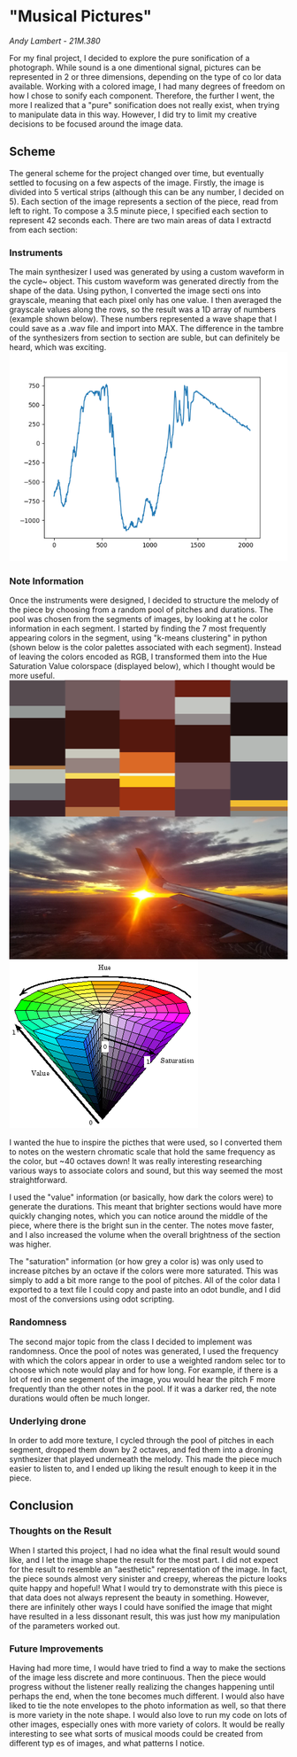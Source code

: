 # "Musical Pictures"
*Andy Lambert - 21M.380*

For my final project, I decided to explore the pure sonification of a photograph. While sound is a one dimentional signal, pictures can be represented in 2 or three dimensions, depending on the type of co
lor data available. Working with a colored image, I had many degrees of freedom on how I chose to sonify each component. Therefore, the further I went, the more I realized that a "pure" sonification does
not really exist, when trying to manipulate data in this way. However, I did try to limit my creative decisions to be focused around the image data.            

## Scheme
The general scheme for the project changed over time, but eventually settled to focusing on a few aspects of the image. Firstly, the image is divided into 5 vertical strips (although this can be any number, I decided on 5). Each section of the image represents a section of the piece, read from left to right. To compose a 3.5 minute piece, I specified each section to represent 42 seconds each. There are two main areas of data I extractd from each section:

### Instruments
The main synthesizer I used was generated by using a custom waveform in the cycle~ object. This custom waveform was generated directly from the shape of the data. Using python, I converted the image secti
ons into grayscale, meaning that each pixel only has one value. I then averaged the grayscale values along the rows, so the result was a 1D array of numbers (example shown below). These numbers represented a wave shape that I
could save as a .wav file and import into MAX. The difference in the tambre of the synthesizers from section to section are suble, but can definitely be heard, which was exciting.
![Image waveform](row_50.png)

### Note Information
Once the instruments were designed, I decided to structure the melody of the piece by choosing from a random pool of pitches and durations. The pool was chosen from the segments of images, by looking at t
he color information in each segment. I started by finding the 7 most frequently appearing colors in the segment, using "k-means clustering" in python (shown below is the color palettes associated with each segment). Instead of leaving the colors encoded as RGB, I transformed them into the Hue Saturation Value colorspace (displayed below), which I thought would be more useful. 
![Segment color palettes](image_histogram_example2.png) ![HSV Color](hsv.png)

I wanted the hue to inspire the picthes that were used, so I converted them to notes on the western chromatic scale that hold the same frequency as the color, but ~40 octaves down! It was really interesting researching various ways to associate colors and sound, but this way seemed the most straightforward.

I used the "value" information (or basically, how dark the colors were) to generate the durations. This meant that brighter sections would have more quickly changing notes, which you can notice around the
 middle of the piece, where there is the bright sun in the center. The notes move faster, and I also increased the volume when the overall brightness of the section was higher.

The "saturation" information (or how grey a color is) was only used to increase pitches by an octave if the colors were more saturated. This was simply to add a bit more range to the pool of pitches. All of the color data I exported to a text file I could copy and paste into an odot bundle, and I did most of the conversions using odot scripting.

### Randomness
The second major topic from the class I decided to implement was randomness. Once the pool of notes was generated, I used the frequency with which the colors appear in order to use a weighted random selec
tor to choose which note would play and for how long. For example, if there is a lot of red in one segement of the image, you would hear the pitch F more frequently than the other notes in the pool. If it
 was a darker red, the note durations would often be much longer.

### Underlying drone
In order to add more texture, I cycled through the pool of pitches in each segment, dropped them down by 2 octaves, and fed them into a droning synthesizer that played underneath the melody. This made the
 piece much easier to listen to, and I ended up liking the result enough to keep it in the piece.

## Conclusion
### Thoughts on the Result
When I started this project, I had no idea what the final result would sound like, and I let the image shape the result for the most part. I did not expect for the result to resemble an "aesthetic" representation of the image. In fact, the piece sounds almost very sinister and creepy, whereas the picture looks quite happy and hopeful! What I would try to demonstrate with this piece is that data does not always represent the beauty in something. However, there are infinitely other ways I could have sonified the image that might have resulted in a less dissonant result, this was just how my manipulation of the parameters worked out.

### Future Improvements
Having had more time, I would have tried to find a way to make the sections of the image less discrete and more continuous. Then the piece would progress without the listener really realizing the changes happening until perhaps the end, when the tone becomes much different. I would also have liked to tie the note envelopes to the photo information as well, so that there is more variety in the note shape.
I would also love to run my code on lots of other images, especially ones with more variety of colors. It would be really interesting to see what sorts of musical moods could be created from different typ
es of images, and what patterns I notice.


